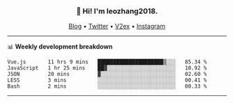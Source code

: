 <h3 align="center">👋 Hi! I'm leozhang2018.</h3>
<p align="center">
  <a href="https://leozhang2018.me">Blog</a> •
  <a href="https://twitter.com/leozhang2018">Twitter</a> •
  <a href="https://www.v2ex.com/member/leozhang">V2ex</a> •
  <a href="https://www.instagram.com/leozhanghere">Instagram</a>
</p>

-------

📊 **Weekly development breakdown**
<!--START_SECTION:waka-->
```text
Vue.js       11 hrs 9 mins   █████████████████████▒░░░   85.34 % 
JavaScript   1 hr 25 mins    ██▓░░░░░░░░░░░░░░░░░░░░░░   10.92 % 
JSON         20 mins         ▓░░░░░░░░░░░░░░░░░░░░░░░░   02.60 % 
LESS         3 mins          ░░░░░░░░░░░░░░░░░░░░░░░░░   00.41 % 
Bash         2 mins          ░░░░░░░░░░░░░░░░░░░░░░░░░   00.33 % 
```
<!--END_SECTION:waka-->
-------
